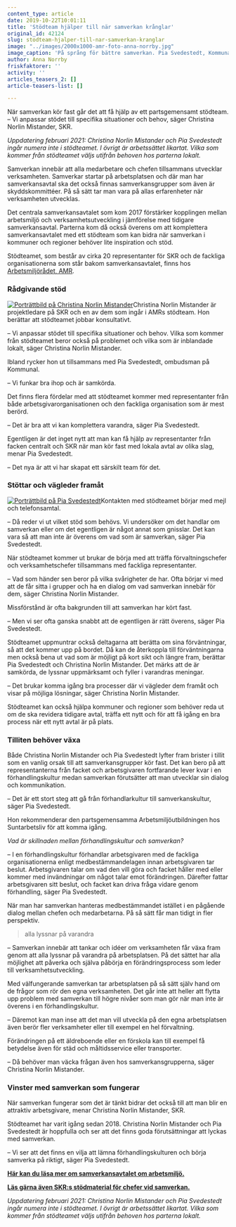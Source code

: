 ```yaml
---
content_type: article
date: 2019-10-22T10:01:11
title: 'Stödteam hjälper till när samverkan krånglar'
original_id: 42124
slug: stodteam-hjalper-till-nar-samverkan-kranglar
image: "../images/2000x1000-amr-foto-anna-norrby.jpg"
image_caption: 'På språng för bättre samverkan. Pia Svedestedt, Kommunal, och Christina Norlin Mistander, SKR, har ingått i AMRs stödteam som hjälper till när samverkan behöver en skjuts framåt. '
author: Anna Norrby
friskfaktorer: ''
activity: ''
articles_teasers_2: []
article-teasers-list: []

---
```


När samverkan kör fast går det att få hjälp av ett partsgemensamt stödteam.  
– Vi anpassar stödet till specifika situationer och behov, säger Christina Norlin Mistander, SKR.

_Uppdatering februari 2021: Christina Norlin Mistander och Pia Svedestedt ingår numera inte i stödteamet. I övrigt är arbetssättet likartat. Vilka som kommer från stödteamet väljs utifrån behoven hos parterna lokalt._  

Samverkan innebär att alla medarbetare och chefen tillsammans utvecklar verksamheten. Samverkar startar på arbetsplatsen och där man har samverkansavtal ska det också finnas samverkansgrupper som även är skyddskommittéer. På så sätt tar man vara på allas erfarenheter när verksamheten utvecklas.

Det centrala samverkansavtalet som kom 2017 förstärker kopplingen mellan arbetsmiljö och verksamhetsutveckling i jämförelse med tidigare samverkansavtal. Parterna kom då också överens om att komplettera samverkansavtalet med ett stödteam som kan bidra när samverkan i kommuner och regioner behöver lite inspiration och stöd.

Stödteamet, som består av cirka 20 representanter för SKR och de fackliga organisationerna som står bakom samverkansavtalet, finns hos [Arbetsmiljörådet, AMR](https://skr.se/arbetsgivarekollektivavtal/arbetsmiljo/arbetsmiljoradet.7966.html).

### Rådgivande stöd

[![Porträttbild på Christina Norlin Mistander](https://www.suntarbetsliv.se/wp-content/uploads/2019/10/200x220-christina-norlin-mistander.jpg)](https://www.suntarbetsliv.se/wp-content/uploads/2019/10/200x220-christina-norlin-mistander.jpg)Christina Norlin Mistander är projektledare på SKR och en av dem som ingår i AMRs stödteam. Hon berättar att stödteamet jobbar konsultativt.

– Vi anpassar stödet till specifika situationer och behov. Vilka som kommer från stödteamet beror också på problemet och vilka som är inblandade lokalt, säger Christina Norlin Mistander.

Ibland rycker hon ut tillsammans med Pia Svedestedt, ombudsman på Kommunal.

– Vi funkar bra ihop och är samkörda.

Det finns flera fördelar med att stödteamet kommer med representanter från både arbetsgivarorganisationen och den fackliga organisation som är mest berörd.

– Det är bra att vi kan komplettera varandra, säger Pia Svedestedt.

Egentligen är det inget nytt att man kan få hjälp av representanter från facken centralt och SKR när man kör fast med lokala avtal av olika slag, menar Pia Svedestedt.

– Det nya är att vi har skapat ett särskilt team för det.

### Stöttar och vägleder framåt

[![Porträttbild på Pia Svedestedt](https://www.suntarbetsliv.se/wp-content/uploads/2019/10/200x220-pia-svedestedt2.jpg)](https://www.suntarbetsliv.se/wp-content/uploads/2019/10/200x220-pia-svedestedt2.jpg)Kontakten med stödteamet börjar med mejl och telefonsamtal.

– Då reder vi ut vilket stöd som behövs. Vi undersöker om det handlar om samverkan eller om det egentligen är något annat som gnisslar. Det kan vara så att man inte är överens om vad som är samverkan, säger Pia Svedestedt.

När stödteamet kommer ut brukar de börja med att träffa förvaltningschefer och verksamhetschefer tillsammans med fackliga representanter.

– Vad som händer sen beror på vilka svårigheter de har. Ofta börjar vi med att de får sitta i grupper och ha en dialog om vad samverkan innebär för dem, säger Christina Norlin Mistander.

Missförstånd är ofta bakgrunden till att samverkan har kört fast.

– Men vi ser ofta ganska snabbt att de egentligen är rätt överens, säger Pia Svedestedt.

Stödteamet uppmuntrar också deltagarna att berätta om sina förväntningar, så att det kommer upp på bordet. Då kan de återkoppla till förväntningarna men också bena ut vad som är möjligt på kort sikt och längre fram, berättar Pia Svedestedt och Christina Norlin Mistander. Det märks att de är samkörda, de lyssnar uppmärksamt och fyller i varandras meningar.

– Det brukar komma igång bra processer där vi vägleder dem framåt och visar på möjliga lösningar, säger Christina Norlin Mistander.

Stödteamet kan också hjälpa kommuner och regioner som behöver reda ut om de ska revidera tidigare avtal, träffa ett nytt och för att få igång en bra process när ett nytt avtal är på plats.

### Tilliten behöver växa

Både Christina Norlin Mistander och Pia Svedestedt lyfter fram brister i tillit som en vanlig orsak till att samverkansgrupper kör fast. Det kan bero på att representanterna från facket och arbetsgivaren fortfarande lever kvar i en förhandlingskultur medan samverkan förutsätter att man utvecklar sin dialog och kommunikation.

– Det är ett stort steg att gå från förhandlarkultur till samverkanskultur, säger Pia Svedestedt.

Hon rekommenderar den partsgemensamma Arbetsmiljöutbildningen hos Suntarbetsliv för att komma igång.

_Vad är skillnaden mellan förhandlingskultur och samverkan?_

– I en förhandlingskultur förhandlar arbetsgivaren med de fackliga organisationerna enligt medbestämmandelagen innan arbetsgivaren tar beslut. Arbetsgivaren talar om vad den vill göra och facket håller med eller kommer med invändningar om något talar emot förändringen. Därefter fattar arbetsgivaren sitt beslut, och facket kan driva fråga vidare genom förhandling, säger Pia Svedestedt.

När man har samverkan hanteras medbestämmandet istället i en pågående dialog mellan chefen och medarbetarna. På så sätt får man tidigt in fler perspektiv.

> alla lyssnar på varandra

– Samverkan innebär att tankar och idéer om verksamheten får växa fram genom att alla lyssnar på varandra på arbetsplatsen. På det sättet har alla möjlighet att påverka och själva påbörja en förändringsprocess som leder till verksamhetsutveckling.

Med välfungerande samverkan tar arbetsplatsen på så sätt själv hand om de frågor som rör den egna verksamheten. Det går inte att heller att flytta upp problem med samverkan till högre nivåer som man gör när man inte är överens i en förhandlingskultur.

– Däremot kan man inse att det man vill utveckla på den egna arbetsplatsen även berör fler verksamheter eller till exempel en hel förvaltning.

Förändringen på ett äldreboende eller en förskola kan till exempel få betydelse även för städ och måltidsservice eller transporter.

– Då behöver man väcka frågan även hos samverkansgrupperna, säger Christina Norlin Mistander.

### Vinster med samverkan som fungerar

När samverkan fungerar som det är tänkt bidrar det också till att man blir en attraktiv arbetsgivare, menar Christina Norlin Mistander, SKR.

Stödteamet har varit igång sedan 2018. Christina Norlin Mistander och Pia Svedestedt är hoppfulla och ser att det finns goda förutsättningar att lyckas med samverkan.

– Vi ser att det finns en vilja att lämna förhandlingskulturen och börja samverka på riktigt, säger Pia Svedestedt.

**[Här kan du läsa mer om samverkansavtalet om arbetsmiljö.](https://www.suntarbetsliv.se/rapporterat/nytt-samverkansavtal-om-arbetsmiljo/)**

[**Läs gärna även SKR:s stödmaterial för chefer vid samverkan.**](https://skr.se/arbetsgivarekollektivavtal/kollektivavtal/ovrigakollektivavtal/samverkansavtal/chefsstod.28798.html)

_Uppdatering februari 2021: Christina Norlin Mistander och Pia Svedestedt ingår numera inte i stödteamet. I övrigt är arbetssättet likartat. Vilka som kommer från stödteamet väljs utifrån behoven hos parterna lokalt._

